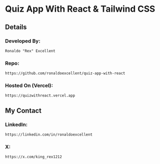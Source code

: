 # Quiz App With React & Tailwind CSS

## Details

### Developed By:
    Ronaldo "Rex" Excellent

### Repo:
    https://github.com/ronaldoexcellent/quiz-app-with-react

### Hosted On (Vercel):
    https://quizwithreact.vercel.app
    

## My Contact

### LinkedIn:
    https://linkedin.com/in/ronaldoexcellent

### X:
    https://x.com/king_rex1212
